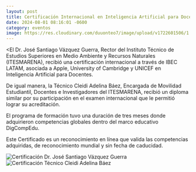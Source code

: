 ```yaml
---
layout: post
title: Certificación Internacional en Inteligencia Artificial para Docentes en ITESMARENA
date: 2024-08-01 08:16:01 -0600
category: eventos
image: https://res.cloudinary.com/duuonteo7/image/upload/v1722601506/1.jpg
---
```

<El Dr. José Santiago Vázquez Guerra, Rector del Instituto Técnico de Estudios Superiores en Medio Ambiente y Recursos Naturales (ITESMARENA), recibió una certificación internacional a través de IBEC LATAM, asociada a Apple, University of Cambridge y UNICEF en Inteligencia Artificial para Docentes.

De igual manera, la Técnico Cleidi Adelina Báez, Encargada de Movilidad Estudiantil, Docentes e Investigadores del ITESMARENA, recibió un diploma similar por su participación en el examen internacional que le permitió lograr su acreditación.

El programa de formación tuvo una duración de tres meses donde adquirieron competencias globales dentro del marco educativo DigCompEdu.

Este Certificado es un reconocimiento en línea que valida las competencias adquiridas, de reconocimiento mundial y sin fecha de caducidad.

![Certificación Dr. José Santiago Vázquez Guerra](https://res.cloudinary.com/duuonteo7/image/upload/v1722601506/1.jpg)
![Certificación Técnico Cleidi Adelina Báez](https://res.cloudinary.com/duuonteo7/image/upload/v1722601506/2.jpg)
